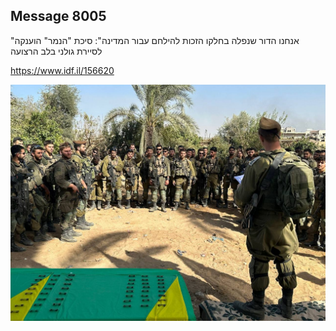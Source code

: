 ## Message 8005

"אנחנו הדור שנפלה בחלקו הזכות להילחם עבור המדינה":
סיכת "הנמר" הוענקה לסיירת גולני בלב הרצועה

https://www.idf.il/156620

![Photo](./8005/8005_photo.jpg)
